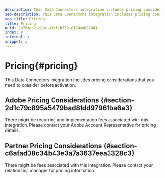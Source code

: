 ```yaml
---
description: This Data Connectors integration includes pricing considerations that you need to consider before activation.
seo-description: This Data Connectors integration includes pricing considerations that you need to consider before activation.
seo-title: Pricing
title: Pricing
uuid: 2a768ec2-c8ac-4fef-b732-0f74aab81841
index: y
internal: n
snippet: y
---
```


# Pricing{#pricing}

This Data Connectors integration includes pricing considerations that you need to consider before activation.

## Adobe Pricing Considerations {#section-2d1c79c895a5479bad8fdd97961ba6a3}

There might be recurring and implementation fees associated with this integration. Please contact your Adobe Account Representative for pricing details.

## Partner Pricing Considerations {#section-c6afad08c34b43e3a7a3637eea3328c3}

There might be fees associated with this integration. Please contact your relationship manager for pricing information. 
